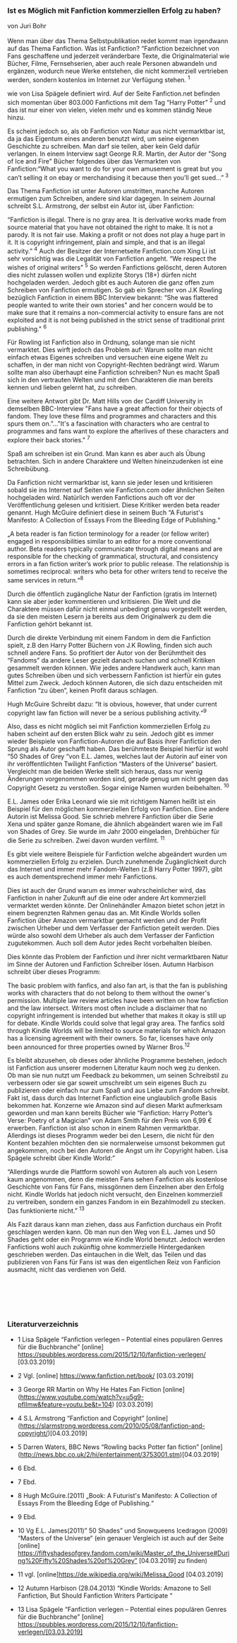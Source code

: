 <h3>Ist es Möglich mit Fanfiction kommerziellen Erfolg zu haben?</h3>
von Juri Bohr
<br></br>
Wenn man über das Thema Selbstpublikation redet kommt man irgendwann auf das Thema Fanfiction.
Was ist Fanfiction?
“Fanfiction bezeichnet von Fans geschaffene und jederzeit veränderbare Texte, die Originalmaterial wie Bücher, Filme, Fernsehserien, aber auch reale Personen abwandeln und ergänzen, wodurch neue Werke entstehen, die nicht kommerziell vertrieben werden, sondern kostenlos im Internet zur Verfügung stehen. <sup>1</sup>

wie von Lisa Spägele definiert wird. Auf der Seite Fanfiction.net befinden sich momentan über 803.000 Fanfictions mit dem Tag “Harry Potter” <sup>2</sup> und das ist nur einer von vielen, vielen mehr und es kommen ständig Neue hinzu. 

Es scheint jedoch so, als ob Fanfiction von Natur aus nicht vermarktbar ist, da ja das Eigentum eines anderen benutzt wird, um seine eigenen Geschichte zu schreiben. Man darf sie teilen, aber kein Geld dafür verlangen. In einem Interview sagt George R.R. Martin, der Autor der "Song of Ice and Fire" Bücher folgendes über das Vermarkten von Fanfiction:“What you want to do for your own amusement is great but you can’t selling it on ebay or merchandising it because then you’ll get sued…” <sup>3</sup>


Das Thema Fanfiction ist unter Autoren umstritten, manche Autoren ermutigen zum Schreiben, andere sind klar dagegen. In seinem Journal schreibt S.L. Armstrong, der selbst ein Autor ist, über Fanfiction: 

“Fanfiction is illegal.
There is no gray area. It is derivative works made from source material that you have not obtained the right to make. It is not a parody. It is not fair use. Making a profit or not does not play a huge part in it. It is copyright infringement, plain and simple, and that is an illegal activity.” <sup>4</sup> Auch der Besitzer der Internetseite Fanfiction.com Xing Li ist sehr vorsichtig was die Legalität von Fanfiction angeht. “We respect the wishes of original writers” <sup>5</sup>
So werden Fanfictions gelöscht, deren Autoren dies nicht zulassen wollen und explizite Storys (18+) dürfen nicht hochgeladen werden.
Jedoch gibt es auch Autoren die ganz offen zum Schreiben von Fanfiction ermutigen. So gab ein Sprecher von J.K Rowling bezüglich Fanfiction in einem BBC Interview bekannt:
“She was flattered people wanted to write their own stories" and her concern would be to make sure that it remains a non-commercial activity to ensure fans are not exploited and it is not being published in the strict sense of traditional print publishing." <sup>6</sup>
 
Für Rowling ist Fanfiction also in Ordnung, solange man sie nicht vermarktet. Dies wirft jedoch das Problem auf: Warum sollte man nicht einfach etwas Eigenes schreiben und versuchen eine eigene Welt zu schaffen, in der man nicht von Copyright-Rechten bedrängt wird.
Warum sollte man also überhaupt eine Fanfiction schreiben? Nun es macht Spaß sich in den vertrauten Welten und mit den Charakteren die man bereits kennen und lieben gelernt hat, zu schreiben.

Eine weitere Antwort gibt Dr. Matt Hills von der Cardiff University in demselben BBC-Interview "Fans have a great affection for their objects of fandom. They love these films and programmes and characters and this spurs them on.”..."It's a fascination with characters who are central to programmes and fans want to explore the afterlives of these characters and explore their back stories." <sup>7</sup>

Spaß am schreiben ist ein Grund. Man kann es aber auch als Übung betrachten. Sich in andere Charaktere und Welten hineinzudenken ist eine Schreibübung.

Da Fanfiction nicht vermarktbar ist, kann sie jeder lesen und kritisieren sobald sie ins Internet auf Seiten wie Fanfiction.com oder ähnlichen Seiten hochgeladen wird. Natürlich werden Fanfictions auch oft vor der Veröffentlichung gelesen und kritisiert. Diese Kritiker werden beta reader genannt. Hugh McGuire definiert diese in seinem Buch “A Futurist's Manifesto: A Collection of Essays From the Bleeding Edge of Publishing.“

„A beta reader is fan fiction terminology for a reader (or fellow writer) engaged in responsibilities similar to an editor for a more conventional author. Beta readers typically communicate through digital means and are responsible for the checking of grammatical, structural, and consistency errors in a fan fiction writer’s work prior to public release. The relationship is sometimes reciprocal: writers who beta for other writers tend to receive the same services in return.“<sup>8</sup>

Durch die öffentlich zugängliche Natur der Fanfiction (gratis im Internet) kann sie aber jeder kommentieren und kritisieren. Die Welt und die Charaktere müssen dafür nicht einmal unbedingt genau vorgestellt werden, da sie den meisten Lesern ja bereits aus dem Originalwerk zu dem die Fanfiction gehört bekannt ist.

Durch die direkte Verbindung mit einem Fandom in dem die Fanfiction spielt, z.B den Harry Potter Büchern von J.K Rowling,  finden sich auch schnell andere Fans. So profitiert der Autor von der Berühmtheit des “Fandoms” da andere Leser gezielt danach suchen und schnell Kritiken gesammelt werden können. Wie jedes andere Handwerk auch, kann man gutes Schreiben üben und sich verbessern Fanfiction ist hierfür ein gutes Mittel zum Zweck.
Jedoch können Autoren, die sich dazu entscheiden mit Fanfiction “zu üben”, keinen Profit daraus schlagen.

Hugh McGuire Schreibt dazu: 
“It is obvious, however, that under current copyright law fan fiction will never be a serious publishing activity.“<sup>9</sup>

Also, dass es nicht möglich sei mit Fanfiction kommerziellen Erfolg zu haben scheint auf den ersten Blick wahr zu sein. Jedoch gibt es immer wieder Beispiele von Fanfiction-Autoren die auf Basis ihrer Fanfiction den Sprung als Autor geschafft haben. Das berühmteste Beispiel hierfür ist wohl “50 Shades of Grey “von E.L. James, welches laut der Autorin auf einer von ihr veröffentlichten Twilight Fanfiction “Masters of the Universe”  basiert. Vergleicht man die beiden Werke stellt sich heraus, dass nur wenig Änderungen vorgenommen worden sind, gerade genug um nicht gegen das Copyright Gesetz zu verstoßen. Sogar einige Namen wurden beibehalten. <sup>10</sup>

E.L. James oder Erika Leonard wie sie mit richtigem Namen heißt ist ein Beispiel für den möglichen kommerziellen Erfolg von Fanfiction. Eine andere Autorin ist Melissa Good. Sie schrieb mehrere Fanfiction über die Serie Xena und später ganze Romane, die ähnlich abgeändert waren wie im Fall von Shades of Grey. Sie wurde im Jahr 2000 eingeladen, Drehbücher für die Serie zu schreiben. Zwei davon wurden verfilmt. <sup>11</sup>

Es gibt viele weitere Beispiele für Fanfiction welche abgeändert wurden um kommerziellen Erfolg zu erzielen. Durch zunehmende Zugänglichkeit durch das Internet und immer mehr Fandom-Welten (z.B Harry Potter 1997), gibt es auch dementsprechend immer mehr Fanfictions. 

Dies ist auch der Grund warum es immer wahrscheinlicher wird, das Fanfiction in naher Zukunft auf die eine oder andere Art kommerziell vermarktet werden könnte. Der Onlinehändler Amazon bietet schon jetzt  in einem begrenzten Rahmen genau das an. Mit Kindle Worlds sollen Fanfiction über Amazon vermarktbar gemacht werden und der Profit zwischen Urheber und dem Verfasser der Fanfiction geteilt werden. Dies würde also sowohl dem Urheber als auch dem Verfasser der Fanfiction zugutekommen. Auch soll dem Autor jedes Recht vorbehalten bleiben.


Dies könnte das Problem der Fanfiction und ihrer nicht vermarktbaren Natur im Sinne der Autoren und Fanfiction Schreiber lösen. Autumn Harbison schreibt über dieses Programm:
 
The basic problem with fanfics, and also fan art, is that the fan is publishing works with characters that do not belong to them without the owner's permission. Multiple law review articles have been written on how fanfiction and the law intersect. Writers most often include a disclaimer that no copyright infringement is intended but whether that makes it okay is still up for debate. Kindle Worlds could solve that legal gray area. The fanfics sold through Kindle Worlds will be limited to source materials for which Amazon has a licensing agreement with their owners. So far, licenses have only been announced for three properties owned by Warner Bros.<sup>12</sup>

Es bleibt abzusehen, ob dieses oder ähnliche Programme bestehen, jedoch ist Fanfiction aus unserer modernen Literatur kaum noch weg zu denken. Ob man sie nun nutzt um Feedback zu bekommen, um seinen Schreibstil zu verbessern oder sie gar soweit umschreibt um sein eigenes Buch zu publizieren oder einfach nur zum Spaß und aus Liebe zum Fandom schreibt. Fakt ist, dass durch das Internet Fanfiction eine unglaublich große Basis bekommen hat. Konzerne wie Amazon sind auf diesen Markt aufmerksam geworden und man kann bereits Bücher wie “Fanfiction: Harry Potter’s Verse: Poetry of a Magician” von Adam Smith für den Preis von 6,99 € erwerben. Fanfiction ist also schon in einem Rahmen vermarktbar. Allerdings ist dieses Programm weder bei den Lesern, die nicht für den Kontent bezahlen möchten den sie normalerweise umsonst bekommen gut angekommen, noch bei den Autoren die Angst um ihr Copyright haben. Lisa Spägele schreibt über Kindle World:” 

“Allerdings wurde die Plattform sowohl von Autoren als auch von Lesern kaum angenommen, denn die meisten Fans sehen Fanfiction als kostenlose Geschichte von Fans für Fans, missgönnen dem Einzelnen aber den Erfolg nicht. Kindle Worlds hat jedoch nicht versucht, den Einzelnen kommerziell zu vertreiben, sondern ein ganzes Fandom in ein Bezahlmodell zu stecken. Das funktionierte nicht.” <sup>13</sup>

Als Fazit daraus kann man ziehen, dass aus Fanfiction durchaus ein Profit geschlagen werden kann. Ob man nun den Weg von E.L. James und 50 Shades geht oder ein Programm wie Kindle World benutzt. Jedoch werden Fanfictions wohl auch zukünftig ohne kommerzielle Hintergedanken geschrieben werden. Das eintauchen in die Welt, das Teilen und das publizieren von Fans für Fans ist was den eigentlichen Reiz von Fanficion ausmacht, nicht das verdienen von Geld. 



<br></br>
<br></br>
### Literaturverzeichnis

- 1 Lisa Spägele “Fanfiction verlegen – Potential eines populären Genres für die Buchbranche” [online]   https://spubbles.wordpress.com/2015/12/10/fanfiction-verlegen/ [03.03.2019]

- 2 Vgl. [online] https://www.fanfiction.net/book/ [03.03.2019] 

- 3 George RR Martin on Why He Hates Fan Fiction [online] (https://www.youtube.com/watch?v=u5g9-pfIImw&feature=youtu.be&t=104) [03.03.2019] 

- 4 S.L Armstrong “Fanfiction and Copyright” [online] (https://slarmstrong.wordpress.com/2010/05/08/fanfiction-and-copyright/)[04.03.2019] 

- 5 Darren Waters, BBC News “Rowling backs Potter fan fiction” [online] (http://news.bbc.co.uk/2/hi/entertainment/3753001.stm)[04.03.2019]

- 6 Ebd. 

- 7 Ebd.

- 8 Hugh McGuire.(2011) „Book: A Futurist's Manifesto: A Collection of Essays From the Bleeding Edge of Publishing.“ 
- 9 Ebd.

- 10 Vg E.L. James(2011)” 50 Shades” und Snowqueens Icedragon (2009) “Masters of the Universe“
 (ein genauer Vergleich ist auch auf der Seite [online] https://fiftyshadesofgrey.fandom.com/wiki/Master_of_the_Universe#During%20Fifty%20Shades%20of%20Grey” [04.03.2019] zu finden)
 
- 11 vgl. [online]https://de.wikipedia.org/wiki/Melissa_Good [04.03.2019]

- 12  Autumn Harbison  (28.04.2013) “Kindle Worlds: Amazone to Sell Fanfiction, But Should Fanfiction Writers Participate “

- 13 Lisa Spägele “Fanfiction verlegen – Potential eines populären Genres für die Buchbranche” [online] https://spubbles.wordpress.com/2015/12/10/fanfiction-verlegen/[03.03.2019]



